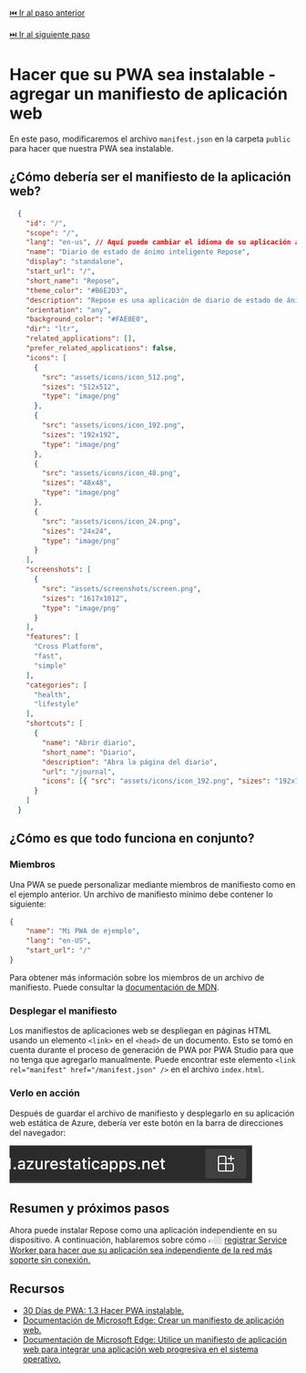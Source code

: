 [⏮️ Ir al paso anterior](./3-despliegue-en-Azure.md)

[⏭️ Ir al siguiente paso](./5-registrar-trabajador-de-servicio.md)

# Hacer que su PWA sea instalable - agregar un manifiesto de aplicación web

En este paso, modificaremos el archivo `manifest.json` en la carpeta `public` para hacer que nuestra PWA sea instalable.

## ¿Cómo debería ser el manifiesto de la aplicación web?

```json
  {
    "id": "/",
    "scope": "/",
    "lang": "en-us", // Aquí puede cambiar el idioma de su aplicación ante la instalación de la aplicación. Tome en cuenta que cada idioma requiere un archivo de traducción.
    "name": "Diario de estado de ánimo inteligente Repose",
    "display": "standalone",
    "start_url": "/",
    "short_name": "Repose",
    "theme_color": "#B6E2D3",
    "description": "Repose es una aplicación de diario de estado de ánimo inteligente que le permite registrar sus pensamientos y emociones diarias.",
    "orientation": "any",
    "background_color": "#FAE8E0",
    "dir": "ltr",
    "related_applications": [],
    "prefer_related_applications": false,
    "icons": [
      {
        "src": "assets/icons/icon_512.png",
        "sizes": "512x512",
        "type": "image/png"
      },
      {
        "src": "assets/icons/icon_192.png",
        "sizes": "192x192",
        "type": "image/png"
      },
      {
        "src": "assets/icons/icon_48.png",
        "sizes": "48x48",
        "type": "image/png"
      },
      {
        "src": "assets/icons/icon_24.png",
        "sizes": "24x24",
        "type": "image/png"
      }
    ],
    "screenshots": [
      {
        "src": "assets/screenshots/screen.png",
        "sizes": "1617x1012",
        "type": "image/png"
      }
    ],
    "features": [
      "Cross Platform",
      "fast",
      "simple"
    ],
    "categories": [
      "health",
      "lifestyle"
    ],
    "shortcuts": [
      {
        "name": "Abrir diario",
        "short_name": "Diario",
        "description": "Abra la página del diario",
        "url": "/journal",
        "icons": [{ "src": "assets/icons/icon_192.png", "sizes": "192x192" }]
      }
    ]
  }
```

## ¿Cómo es que todo funciona en conjunto?

### Miembros

Una PWA se puede personalizar mediante miembros de manifiesto como en el ejemplo anterior. Un archivo de manifiesto mínimo debe contener lo siguiente:

```json
{
    "name": "Mi PWA de ejemplo",
    "lang": "en-US",
    "start_url": "/"
}
```

Para obtener más información sobre los miembros de un archivo de manifiesto. Puede consultar la [documentación de MDN](https://developer.mozilla.org/docs/Web/Manifest#members).

### Desplegar el manifiesto

Los manifiestos de aplicaciones web se despliegan en páginas HTML usando un elemento `<link>` en el `<head>` de un documento. Esto se tomó en cuenta durante el proceso de generación de PWA por PWA Studio para que no tenga que agregarlo manualmente. Puede encontrar este elemento `<link rel="manifest" href="/manifest.json" />` en el archivo `index.html`.

### Verlo en acción

Después de guardar el archivo de manifiesto y desplegarlo en su aplicación web estática de Azure, debería ver este botón en la barra de direcciones del navegador:

![Instala Repose PWA](../../images/4-install.png)

## Resumen y próximos pasos

Ahora puede instalar Repose como una aplicación independiente en su dispositivo. A continuación, hablaremos sobre cómo 👉🏼 [registrar Service Worker para hacer que su aplicación sea independiente de la red más soporte sin conexión.](./5-registrar-trabajador-de-servicio.md)

## Recursos
- [30 Días de PWA: 1.3 Hacer PWA instalable.](https://aka.ms/learn-pwa/workshop/30days-1.3)
- [Documentación de Microsoft Edge: Crear un manifiesto de aplicación web.](https://aka.ms/learn-pwa/workshop/docs.microsoft.com/microsoft-edge/progressive-web-apps-chromium/how-to/#step-2---create-a-web-app-manifest-es)
- [Documentación de Microsoft Edge: Utilice un manifiesto de aplicación web para integrar una aplicación web progresiva en el sistema operativo.](https://aka.ms/learn-pwa/workshop/docs.microsoft.com/microsoft-edge/progressive-web-apps-chromium/how-to/web-app-manifests)
